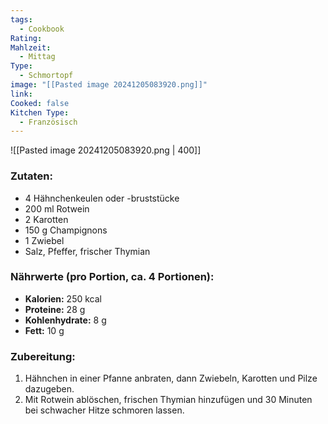 ```yaml
---
tags:
  - Cookbook
Rating: 
Mahlzeit:
  - Mittag
Type:
  - Schmortopf
image: "[[Pasted image 20241205083920.png]]"
link: 
Cooked: false
Kitchen Type:
  - Französisch
---
```

![[Pasted image 20241205083920.png | 400]]

### Zutaten:
- 4 Hähnchenkeulen oder -bruststücke
- 200 ml Rotwein
- 2 Karotten
- 150 g Champignons
- 1 Zwiebel
- Salz, Pfeffer, frischer Thymian

### Nährwerte (pro Portion, ca. 4 Portionen):
- **Kalorien:** 250 kcal  
- **Proteine:** 28 g  
- **Kohlenhydrate:** 8 g  
- **Fett:** 10 g  

### Zubereitung:
1. Hähnchen in einer Pfanne anbraten, dann Zwiebeln, Karotten und Pilze dazugeben.
2. Mit Rotwein ablöschen, frischen Thymian hinzufügen und 30 Minuten bei schwacher Hitze schmoren lassen.

